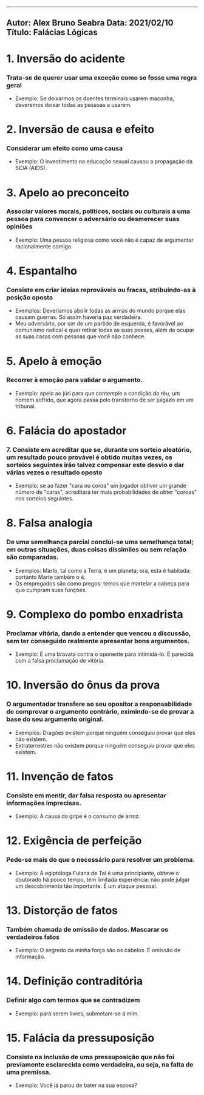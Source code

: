 -----------
Autor: Alex Bruno Seabra
Data: 2021/02/10
Título: Falácias Lógicas
-----------


# 1. Inversão do acidente

### Trata-se de querer usar uma exceção como se fosse uma regra geral

* Exemplo: Se deixarmos os doentes terminais usarem maconha, deveremos deixar todas as pessoas a usarem.

# 2. Inversão de causa e efeito

### Considerar um efeito como uma causa

* Exemplo: O investimento na educação sexual causou a propagação da SIDA (AIDS).

# 3. Apelo ao preconceito

### Associar valores morais, políticos, sociais ou culturais a uma pessoa para convencer o adversário ou desmerecer suas opiniões

* Exemplo:  Uma pessoa religiosa como você não é capaz de argumentar racionalmente comigo.

# 4. Espantalho

### Consiste em criar ideias reprováveis ou fracas, atribuindo-as à posição oposta

* Exemplos: Deveríamos abolir todas as armas do mundo porque elas causam guerras. Só assim haveria paz verdadeira.
* Meu adversário, por ser de um partido de esquerda, é favorável ao comunismo radical e quer retirar todas as suas posses, além de ocupar as suas casas com pessoas que você não conhece.

# 5. Apelo à emoção

### Recorrer à emoção para validar o argumento.

* Exemplo: apelo ao júri para que contemple a condição do réu, um homem sofrido, que agora passa pelo transtorno de ser julgado em um tribunal.

# 6. Falácia do apostador

### 7. Consiste em acreditar que se, durante um sorteio aleatório, um resultado pouco provável é obtido muitas vezes, os sorteios seguintes irão talvez compensar este desvio e dar várias vezes o resultado oposto

* Exemplo: se ao fazer "cara ou coroa" um jogador obtiver um grande número de "caras", acreditará ter mais probabilidades de obter "coroas" nos sorteios seguintes.

# 8. Falsa analogia

### De uma semelhança parcial conclui-se uma semelhança total; em outras situações, duas coisas dissimiles ou sem relação são comparadas.

* Exemplos: Marte, tal como a Terra, é um planeta; ora, esta é habitada; portanto Marte também o é.
* Os empregados são como pregos: temos que martelar a cabeça para que cumpram suas funções.

# 9. Complexo do pombo enxadrista

### Proclamar vitória, dando a entender que venceu a discussão, sem ter conseguido realmente apresentar bons argumentos.

* Exemplo: É uma bravata contra o oponente para intimidá-lo. É parecida com a falsa proclamação de vitória.

# 10. Inversão do ônus da prova

### O argumentador transfere ao seu opositor a responsabilidade de comprovar o argumento contrário, eximindo-se de provar a base do seu argumento original.

* Exemplos: Dragões existem porque ninguém conseguiu provar que eles não existem.
*  Extraterrestres não existem porque ninguém conseguiu provar que eles existem.

# 11. Invenção de fatos

### Consiste em mentir, dar falsa resposta ou apresentar informações imprecisas.

* Exemplo: A causa da gripe é o consumo de arroz.

# 12. Exigência de perfeição

### Pede-se mais do que o necessário para resolver um problema.

* Exemplo: A egiptóloga Fulana de Tal é uma principiante, obteve o doutorado há pouco tempo, tem limitada experiência: não pode julgar um descobrimento tão importante. É um ataque pessoal.

# 13. Distorção de fatos

### Também chamada de omissão de dados. Mascarar os verdadeiros fatos

* Exemplo: O segredo da minha força são os cabelos. É omissão de informação.

# 14. Definição contraditória

### Definir algo com termos que se contradizem

* Exemplo: para serem livres, submetam-se a mim.

# 15. Falácia da pressuposição

### Consiste na inclusão de uma pressuposição que não foi previamente esclarecida como verdadeira, ou seja, na falta de uma premissa.

* Exemplo: Você já parou de bater na sua esposa?


